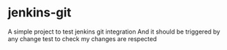 # jenkins-git

A simple project to test jenkins git integration
And it should be triggered by any change
test to check my changes are respected
